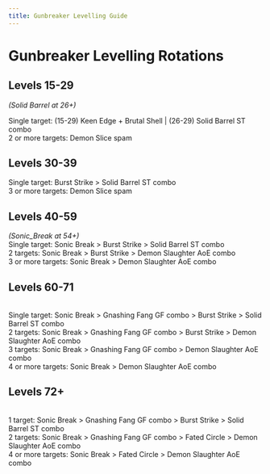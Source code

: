 ```yaml
---
title: Gunbreaker Levelling Guide
---
```

# Gunbreaker Levelling Rotations



## Levels 15-29
*(Solid Barrel at 26+)*

Single target: (15-29) Keen Edge + Brutal Shell | (26-29) Solid Barrel ST combo
<br> 2 or more targets: Demon Slice spam


## Levels 30-39

Single target: Burst Strike > Solid Barrel ST combo
<br> 3 or more targets: Demon Slice spam


## Levels 40-59
*(Sonic_Break at 54+)*
<br> Single target: Sonic Break > Burst Strike > Solid Barrel ST combo
<br> 2 targets: Sonic Break > Burst Strike > Demon Slaughter AoE combo
<br> 3 or more targets: Sonic Break > Demon Slaughter AoE combo


## Levels 60-71
<br> Single target: Sonic Break > Gnashing Fang GF combo > Burst Strike > Solid Barrel ST combo
<br> 2 targets: Sonic Break > Gnashing Fang GF combo > Burst Strike > Demon Slaughter AoE combo
<br> 3 targets: Sonic Break > Gnashing Fang GF combo > Demon Slaughter AoE combo
<br> 4 or more targets: Sonic Break > Demon Slaughter AoE combo


## Levels 72+
<br> 1 target: Sonic Break > Gnashing Fang GF combo > Burst Strike > Solid Barrel ST combo
<br> 2 targets: Sonic Break > Gnashing Fang GF combo > Fated Circle > Demon Slaughter AoE combo
<br> 4 or more targets: Sonic Break > Fated Circle > Demon Slaughter AoE combo